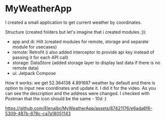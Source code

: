 # MyWeatherApp

I created a small application to get current weather by coordinates.

Structure (created folders but let's imagine that i created modules ;)):
- app and di: Hilt (created modules for remote, storage and separate module for usecases)
- remote: Retrofit (i also added interceptor to provide api key instead of passing it for each API call)
- storage: DataStore (added storage layer to display last data if there is no remote data)
- ui: Jetpack Compose


How it works: we get 52.364138 4.891697 weather by default and there is option to input new coordinates and update it. I did it for the video. As you can see the description and the address were changed. I checked with Postman that the icon should be the same - 10d :)

https://github.com/ElenaIbr/MyWeatherApp/assets/87421176/e6ada6f6-5309-487b-878c-ca7a18051143








